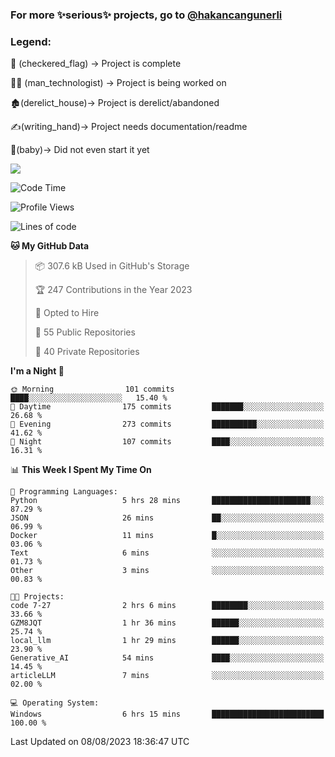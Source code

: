 ### For more ✨serious✨ projects, go to [@hakancangunerli](https://github.com/hakancangunerli)


### Legend:


🏁 (checkered_flag) -> Project is complete

👨‍💻 (man_technologist)   -> Project is being worked on

🏚️(derelict_house)-> Project is derelict/abandoned

✍️(writing_hand)-> Project needs documentation/readme

👶(baby)-> Did not even start it yet

![](https://github-readme-stats.vercel.app/api/top-langs/?username=hakancangunerli&layout=compact&hide=tex,html,shell,CSS,Ruby,Makefile,EmberScript,MATLAB,C&langs_count=6&exclude_repo=2015-csharp,gt_code,gsu_code,uga_code,uga_robotics)

<!--START_SECTION:waka-->
![Code Time](http://img.shields.io/badge/Code%20Time-488%20hrs%2031%20mins-blue)

![Profile Views](http://img.shields.io/badge/Profile%20Views-0-blue)

![Lines of code](https://img.shields.io/badge/From%20Hello%20World%20I%27ve%20Written-3.1%20million%20lines%20of%20code-blue)

**🐱 My GitHub Data** 

> 📦 307.6 kB Used in GitHub's Storage 
 > 
> 🏆 247 Contributions in the Year 2023
 > 
> 💼 Opted to Hire
 > 
> 📜 55 Public Repositories 
 > 
> 🔑 40 Private Repositories 
 > 
**I'm a Night 🦉** 

```text
🌞 Morning                101 commits         ████░░░░░░░░░░░░░░░░░░░░░   15.40 % 
🌆 Daytime                175 commits         ███████░░░░░░░░░░░░░░░░░░   26.68 % 
🌃 Evening                273 commits         ██████████░░░░░░░░░░░░░░░   41.62 % 
🌙 Night                  107 commits         ████░░░░░░░░░░░░░░░░░░░░░   16.31 % 
```


📊 **This Week I Spent My Time On** 

```text
💬 Programming Languages: 
Python                   5 hrs 28 mins       ██████████████████████░░░   87.29 % 
JSON                     26 mins             ██░░░░░░░░░░░░░░░░░░░░░░░   06.99 % 
Docker                   11 mins             █░░░░░░░░░░░░░░░░░░░░░░░░   03.06 % 
Text                     6 mins              ░░░░░░░░░░░░░░░░░░░░░░░░░   01.73 % 
Other                    3 mins              ░░░░░░░░░░░░░░░░░░░░░░░░░   00.83 % 

🐱‍💻 Projects: 
code 7-27                2 hrs 6 mins        ████████░░░░░░░░░░░░░░░░░   33.66 % 
GZM8JQT                  1 hr 36 mins        ██████░░░░░░░░░░░░░░░░░░░   25.74 % 
local_llm                1 hr 29 mins        ██████░░░░░░░░░░░░░░░░░░░   23.90 % 
Generative_AI            54 mins             ████░░░░░░░░░░░░░░░░░░░░░   14.45 % 
articleLLM               7 mins              ░░░░░░░░░░░░░░░░░░░░░░░░░   02.00 % 

💻 Operating System: 
Windows                  6 hrs 15 mins       █████████████████████████   100.00 % 
```


 Last Updated on 08/08/2023 18:36:47 UTC
<!--END_SECTION:waka-->


